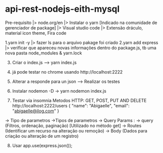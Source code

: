 # api-rest-nodejs-eith-mysql

Pre-requisito
|> node.org/en
|> Instalar o yarn [Indicado na comunidade de gerenciador de package]
|> Visual studio code
|> Extensão dráculo, material icon theme, Fira code


1.yarn init -y
 |> fazer ls para o arquivo pakage foi criado
2.yarn add express
 |> verificar que apareceu novas informações dentro do package.js, tb uma nova pasta node_modules & yarn.lock

3. Criar o index.js
 --> yarn index.js
4. já pode testar no chrome usando http://localhost:2222

5. Alterar a responde para un json
 --> Realizar os testes 

6. Instalar nodemon -D
 -> yarn nodemon index.js
7. Testar via insomnia
Metodos HTTP: GET, POST, PUT AND DELETE
http://localhost:2222/users
    {
	 "name": "Abigaelle",
	 "email": "abigaelle@ilog.com"
    }

 -> Tipo de parametros
 ->Tipos de parametros 
     -> Query Params : 
     -> query (Filtros, ordenação, paginação) [Utilizado no método get]
     -> Routes (Identificar um recurso na alteração ou remoção)
     -> Body  (Dados para criação ou alteração de um registro)

8. Usar app.use(express.json());
